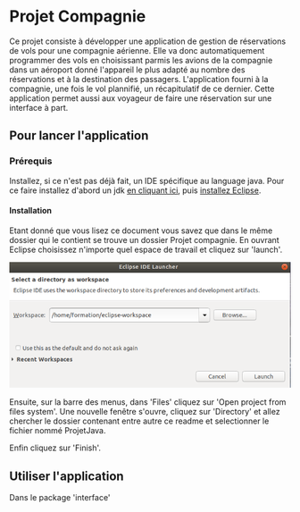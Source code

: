# Projet Compagnie

Ce projet consiste à développer une application de gestion de réservations de vols pour une compagnie aérienne. Elle va donc automatiquement programmer des vols en choisissant parmis les avions de la compagnie dans un aéroport donné l'appareil le plus adapté au nombre des réservations et à la destination des passagers. 
L'application fourni à la compagnie, une fois le vol plannifié, un récapitulatif de ce dernier.
Cette application permet aussi aux voyageur de faire une réservation sur une interface à part.

## Pour lancer l'application

### Prérequis

Installez, si ce n'est pas déjà fait, un IDE spécifique au language java. Pour ce faire installez d'abord un jdk [en cliquant ici](https://www.oracle.com/technetwork/java/javase/downloads/jdk8-downloads-2133151.html), puis [installez Eclipse](https://www.eclipse.org/downloads/download.php?file=/oomph/epp/2019-03/R/eclipse-inst-linux64.tar.gz).

#### Installation

Etant donné que vous lisez ce document vous savez que dans le même dossier qui le contient se trouve un dossier Projet compagnie.
En ouvrant Eclipse choisissez n'importe quel espace de travail et cliquez sur 'launch'.

![Screenshot](https://github.com/FlorentinBr/ProjetCompagnie/blob/master/Capture%20d%E2%80%99%C3%A9cran%20de%202019-05-09%2010-41-44.png)

Ensuite, sur la barre des menus, dans 'Files' cliquez sur 'Open project from files system'.
Une nouvelle fenêtre s'ouvre, cliquez sur 'Directory' et allez chercher le dossier contenant entre autre ce readme et selectionner le fichier nommé ProjetJava. 

Enfin cliquez sur 'Finish'.

## Utiliser l'application
Dans le package 'interface'






